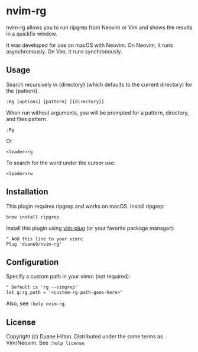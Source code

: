 # nvim-rg

nvim-rg allows you to run ripgrep from Neovim or Vim and shows the results in a
quickfix window.

It was developed for use on macOS with Neovim. On Neovim, it runs
asynchronously. On Vim, it runs synchronously.

## Usage

Search recursively in {directory} (which defaults to the current directory) for
the {pattern}.

    :Rg [options] {pattern} [{directory}]

When run without arguments, you will be prompted for a pattern, directory, and
files pattern.

    :Rg

Or

    <leader>rg

To search for the word under the cursor use:

    <leader>rw

## Installation

This plugin requires ripgrep and works on macOS. Install ripgrep:

    brew install ripgrep

Install this plugin using [vim-plug](https://github.com/junegunn/vim-plug) (or
your favorite package manager):

```vim
" Add this line to your vimrc
Plug 'duane9/nvim-rg'
```

## Configuration

Specify a custom path in your vimrc (not required):

```vim
" Default is 'rg --vimgrep'
let g:rg_path = '<custom-rg-path-goes-here>'
```

Also, see `:help nvim-rg`.


## License

Copyright (c) Duane Hilton. Distributed under the same terms as Vim/Neovim. See
`:help license`.
